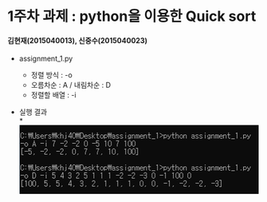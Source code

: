 1주차 과제 : python을 이용한 Quick sort
===
#### 김현재(2015040013), 신중수(2015040023)

* assignment_1.py
    * 정렬 방식 : -o
    * 오름차순 : A / 내림차순 : D
    * 정렬할 배열 : -i
    
  
* 실행 결과  
   * 
   ![result](https://raw.githubusercontent.com/KHJae/Cnetwork/master/assignment_1/result.PNG)

